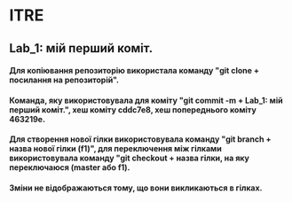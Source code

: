 # ITRE

## Lab_1: мій перший коміт.

#### Для копіювання репозиторію використала команду "git clone + посилання на репозиторій".

#### Команда, яку використовувала для коміту "git commit -m + Lab_1: мій перший коміт.", хеш коміту cddc7e8, хеш попереднього коміту 463219e.

#### Для створення нової гілки використовувала команду "git branch + назва нової гілки (f1)", для переключення між гілками використовувала команду "git checkout + назва гілки, на яку переключаюся (master або f1).

#### Зміни не відображаються тому, що вони викликаються в гілках.
